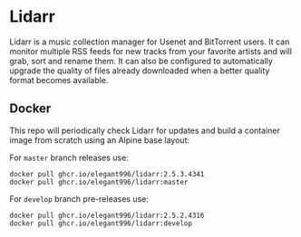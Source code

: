 # Lidarr
Lidarr is a music collection manager for Usenet and BitTorrent users. It can monitor multiple RSS feeds for new tracks from your favorite artists and will grab, sort and rename them. It can also be configured to automatically upgrade the quality of files already downloaded when a better quality format becomes available.

Docker
-----------------------------------------------
This repo will periodically check Lidarr for updates and build a container image from scratch using an Alpine base layout:

For `master` branch releases use:
```
docker pull ghcr.io/elegant996/lidarr:2.5.3.4341
docker pull ghcr.io/elegant996/lidarr:master
```

For `develop` branch pre-releases use:
```
docker pull ghcr.io/elegant996/lidarr:2.5.2.4316
docker pull ghcr.io/elegant996/lidarr:develop
```